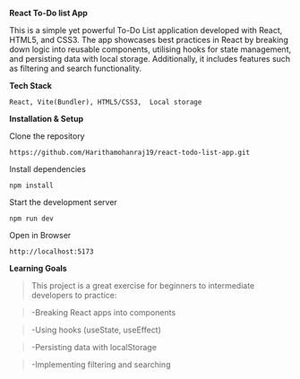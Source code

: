 
**React To-Do list App**


This is a simple yet powerful To-Do List application developed with React, HTML5, and CSS3. The app showcases best practices in React by breaking down logic into reusable components, utilising hooks for state management, and persisting data with local storage. Additionally, it includes features such as filtering and search functionality.

**Tech Stack**

`React,
Vite(Bundler),
HTML5/CSS3, 
Local storage`

**Installation & Setup**

Clone the repository

`https://github.com/Harithamohanraj19/react-todo-list-app.git`

Install dependencies

`npm install`

Start the development server

`npm run dev`

Open in Browser

`http://localhost:5173`



**Learning Goals**

  >This project is a great exercise for beginners to intermediate developers to practice:
  
  >-Breaking React apps into components
  
  >-Using hooks (useState, useEffect)
  
  >-Persisting data with localStorage
  
  >-Implementing filtering and searching
